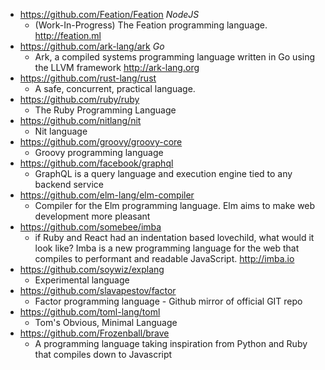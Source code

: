- https://github.com/Feation/Feation *NodeJS*
  - (Work-In-Progress) The Feation programming language. http://feation.ml
- https://github.com/ark-lang/ark *Go*
  - Ark, a compiled systems programming language written in Go using the LLVM framework http://ark-lang.org
- https://github.com/rust-lang/rust
  - A safe, concurrent, practical language.
- https://github.com/ruby/ruby
  - The Ruby Programming Language
- https://github.com/nitlang/nit
  - Nit language 
- https://github.com/groovy/groovy-core
  - Groovy programming language
- https://github.com/facebook/graphql
  - GraphQL is a query language and execution engine tied to any backend service
- https://github.com/elm-lang/elm-compiler
  - Compiler for the Elm programming language. Elm aims to make web development more pleasant  
- https://github.com/somebee/imba
  - if Ruby and React had an indentation based lovechild, what would it look like? Imba is a new programming language for the web that compiles to performant and readable JavaScript. http://imba.io
- https://github.com/soywiz/explang
  - Experimental language 
- https://github.com/slavapestov/factor
  - Factor programming language - Github mirror of official GIT repo  
- https://github.com/toml-lang/toml
  - Tom's Obvious, Minimal Language
- https://github.com/Frozenball/brave
  - A programming language taking inspiration from Python and Ruby that compiles down to Javascript
